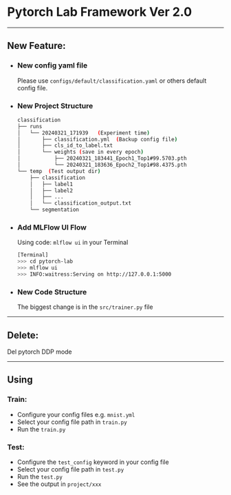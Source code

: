# Pytorch Lab Framework Ver 2.0

---

## New Feature:

- ### New config yaml file

  Please use ```configs/default/classification.yaml``` or others default config file.

- ### New Project Structure

    ```bash
    classification 
    ├── runs
    │   └── 20240321_171939   (Experiment time)
    │       ├── classification.yml  (Backup config file)
    │       ├── cls_id_to_label.txt
    │       └── weights (save in every epoch)
    │           ├── 20240321_183441_Epoch1_Top1#99.5703.pth
    │           └── 20240321_183636_Epoch2_Top1#98.4375.pth
    └── temp  (Test output dir)
        ├── classification
        │   ├── label1
        │   ├── label2
        │   ├── ...
        │   └── classification_output.txt
        └── segmentation
    ```

- ### Add MLFlow UI Flow

  Using code: ```mlflow ui``` in your Terminal

    ```bash
    [Terminal]
    >>> cd pytorch-lab
    >>> mlflow ui
    >>> INFO:waitress:Serving on http://127.0.0.1:5000
    ```

- ### New Code Structure

  The biggest change is in the ```src/trainer.py``` file

---

## Delete:

Del pytorch DDP mode

---

## Using

### Train:

- Configure your config files e.g. ```mnist.yml```
- Select your config file path in ```train.py```
- Run the ```train.py```

### Test:

- Configure the ```test_config``` keyword in your config file
- Select your config file path in ```test.py```
- Run the ```test.py```
- See the output in ```project/xxx```
